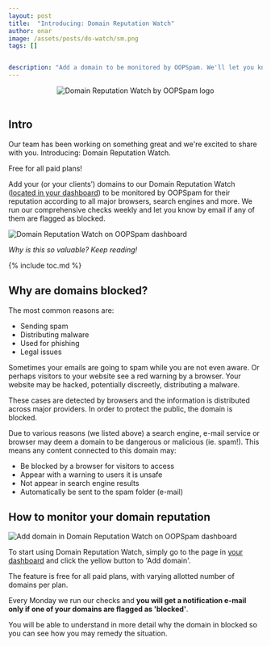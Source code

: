 ```yaml
---
layout: post
title:  "Introducing: Domain Reputation Watch"
author: onar
image: /assets/posts/do-watch/sm.png
tags: []


description: "Add a domain to be monitored by OOPSpam. We'll let you know if your domain is blocked by Google, Mozilla, Microsoft and other major providers."
---
```

<center>
<img loading="lazy"  width="" alt="Domain Reputation Watch by OOPSpam logo" src="/blog/assets/posts/do-watch/do-watch-logo.png">
</center>
<br/>

## Intro

Our team has been working on something great and we're excited to share with you. Introducing: Domain Reputation Watch.

Free for all paid plans! 

Add your (or your clients’) domains to our Domain Reputation Watch ([located in your dashboard](https://app.oopspam.com/DomainWatcher)) to be monitored by OOPSpam for their reputation according to all major browsers, search engines and more. We run our comprehensive checks weekly and let you know by email if any of them are flagged as blocked.

![Domain Reputation Watch on OOPSpam dashboard](/blog/assets/posts/do-watch/do-watch-screenshot.png "Domain Reputation Watch on OOPSpam dashboard")


_Why is this so valuable? Keep reading!_

{% include toc.md %}

## Why are domains blocked?

The most common reasons are:

- Sending spam
- Distributing malware
- Used for phishing
- Legal issues

Sometimes your emails are going to spam while you are not even aware. Or perhaps visitors to your website see a red warning by a browser. Your website may be hacked, potentially discreetly, distributing a malware.

These cases are detected by browsers and the information is distributed across major providers. In order to protect the public, the domain is blocked.

Due to various reasons (we listed above) a search engine, e-mail service or browser may deem a domain to be dangerous or malicious (ie. spam!). This means any content connected to this domain may:

- Be blocked by a browser for visitors to access
- Appear with a warning to users it is unsafe
- Not appear in search engine results
- Automatically be sent to the spam folder (e-mail)


## How to monitor your domain reputation

![Add domain in Domain Reputation Watch on OOPSpam dashboard](/blog/assets/posts/do-watch/do-add-domain.png "Add domain in Domain Reputation Watch on OOPSpam dashboard")

To start using Domain Reputation Watch, simply go to the page in [your dashboard](https://app.oopspam.com/DomainWatcher) and click the yellow button to 'Add domain'.

The feature is free for all paid plans, with varying allotted number of domains per plan. 

Every Monday we run our checks and __you will get a notification e-mail only if one of your domains are flagged as 'blocked'__.

You will be able to understand in more detail why the domain in blocked so you can see how you may remedy the situation.